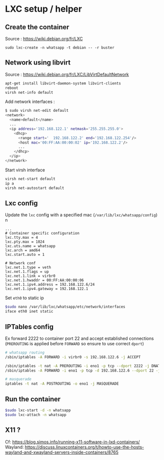 # LXC setup / helper

## Create the container

Source : https://wiki.debian.org/fr/LXC

```bashs
sudo lxc-create -n whatsapp -t debian -- -r buster
```

## Network using libvirt

Source : https://wiki.debian.org/fr/LXC/LibVirtDefaultNetwork

```bash
apt-get install libvirt-daemon-system libvirt-clients
reboot
virsh net-info default
```

Add network interfaces :

```bash
$ sudo virsh net-edit default 
<network>
  <name>default</name>
  ...
  <ip address='192.168.122.1' netmask='255.255.255.0'>
    <dhcp>
      <range start='  192.168.122.2' end='192.168.122.254'/>
      <host mac='00:FF:AA:00:00:02' ip='192.168.122.2'/>
      ...
    </dhcp>
  </ip>
</network>
```

Start virsh interface

```bash
virsh net-start default
ip a
virsh net-autostart default
```

## Lxc config

Update the `lxc` config with a specified mac (`/var/lib/lxc/whatsapp/config`)
n
```
...
# Container specific configuration
lxc.tty.max = 4
lxc.pty.max = 1024
lxc.uts.name = whatsapp
lxc.arch = amd64
lxc.start.auto = 1

# Network conf
lxc.net.1.type = veth
lxc.net.1.flags = up
lxc.net.1.link = virbr0
lxc.net.1.hwaddr = 00:FF:AA:00:00:06
lxc.net.1.ipv4.address = 192.168.122.6/24
lxc.net.1.ipv4.gateway = 192.168.122.1
```

Set `eth0` to static ip

```bash
$sudo nano /var/lib/lxc/whatsapp/etc/network/interfaces
iface eth0 inet static
```

## IPTables config

Ex forward 2222 to container port 22 and accept established connections (`PREROUTING` is applied before `FORWARD` so ensure to use correct `dport`)

```bash
# whatsapp routing
/sbin/iptables -A FORWARD -i virbr0 -s 192.168.122.6 -j ACCEPT

/sbin/iptables -t nat -A PREROUTING -i eno1 -p tcp --dport 2222 -j DNAT --to 192.168.122.6:22
/sbin/iptables -A FORWARD -i eno1 -p tcp -d 192.168.122.6 --dport 22 -j ACCEPT

# masquerade
iptables -t nat -A POSTROUTING -o eno1 -j MASQUERADE
```

## Run the container

```bash
$sudo lxc-start -d -n whatsapp
$sudo lxc-attach -n whatsapp
```

## X11 ?

Cf: https://blog.simos.info/running-x11-software-in-lxd-containers/
Wayland: https://discuss.linuxcontainers.org/t/howto-use-the-hosts-wayland-and-xwayland-servers-inside-containers/8765
